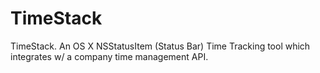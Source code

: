 TimeStack
=========

TimeStack. An OS X NSStatusItem (Status Bar) Time Tracking tool which integrates w/ a company time management API.
